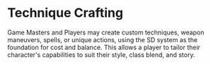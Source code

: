 # Technique Crafting

Game Masters and Players may create custom techniques, weapon maneuvers, spells, or unique actions, using the SD system as the foundation for cost and balance. This allows a player to tailor their character's capabilities to suit their style, class blend, and story.
